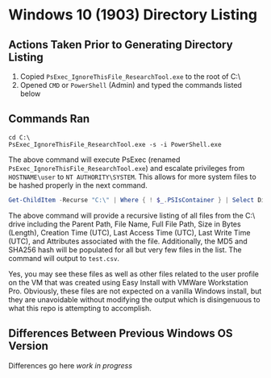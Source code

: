 # Windows 10 (1903) Directory Listing

## Actions Taken Prior to Generating Directory Listing

1. Copied `PsExec_IgnoreThisFile_ResearchTool.exe` to the root of C:\
2. Opened `CMD` or `PowerShell` (Admin) and typed the commands listed below

## Commands Ran

```
cd C:\
PsExec_IgnoreThisFile_ResearchTool.exe -s -i PowerShell.exe
```

The above command will execute PsExec (renamed `PsExec_IgnoreThisFile_ResearchTool.exe`) and escalate privileges from `HOSTNAME\user` to `NT AUTHORITY\SYSTEM`. This allows for more system files to be hashed properly in the next command.

```PowerShell
Get-ChildItem -Recurse "C:\" | Where { ! $_.PSIsContainer } | Select DirectoryName,Name,FullName,Length,CreationTimeUtc,LastAccessTimeUtc,LastWriteTimeUtc,Attributes,@{N='MD5';E={(Get-FileHash $_.FullName -Algorithm MD5).Hash}},@{N='SHA256';E={(Get-FileHash $_.FullName -Algorithm SHA256).Hash}},@{N='Sddl';E={(Get-Acl $_.FullName).Sddl}} | Export-Csv C:\test.csv -NoTypeInformation
```

The above command will provide a recursive listing of all files from the C:\ drive including the Parent Path, File Name, Full File Path, Size in Bytes (Length), Creation Time (UTC), Last Access Time (UTC), Last Write Time (UTC), and Attributes associated with the file. Additionally, the MD5 and SHA256 hash will be populated for all but very few files in the list. The command will output to `test.csv`. 

Yes, you may see these files as well as other files related to the user profile on the VM that was created using Easy Install with VMWare Workstation Pro. Obviously, these files are not expected on a vanilla Windows install, but they are unavoidable without modifying the output which is disingenuous to what this repo is attempting to accomplish.

## Differences Between Previous Windows OS Version

Differences go here *work in progress*

